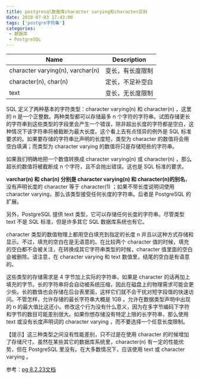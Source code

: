 ```yaml
---
title: postgresql数据库character varying和character区别
date: 2018-07-03 17:43:00
tags: ['postgre字符集']
categories: 
 - 数据库
 - PostgreSQL
---
```


|Name|Description|
|--|--|
|character varying(n), varchar(n)|变长，有长度限制|
|character(n), char(n)|定长，不足补空白|
|text|变长，无长度限制|

SQL 定义了两种基本的字符类型：character varying(n) 和 character(n) ，这里的 n 是一个正整数。两种类型都可以存储最多 n 个字符的字符串。试图存储更长的字符串到这些类型的字段里会产生一个错误，除非超出长度的字符都是空白，这种情况下该字符串将被截断为最大长度。这个看上去有点怪异的例外是 SQL 标准要求的。如果要存储的字符串比声明的长度短，类型为 character 的数值将会用空白填满；而类型为 character varying 的数值将只是存储短些的字符串。

如果我们明确地把一个数值转换成 character varying(n) 或 character(n) ，那么超长的数值将被截断成 n 个字符，且不会抛出错误。这也是 SQL 标准的要求。

**varchar(n) 和 char(n) 分别是 character varying(n) 和 character(n)的别名**，没有声明长度的 character 等于 character(1) ；如果不带长度说明词使用 character varying，那么该类型接受任何长度的字符串。后者是 PostgreSQL 的扩展。

另外，PostgreSQL 提供 text 类型，它可以存储任何长度的字符串。尽管类型 text 不是 SQL 标准，但是许多其它 SQL 数据库系统也有它。

character 类型的数值物理上都用空白填充到指定的长度 n 并且以这种方式存储和显示。不过，填充的空白在是无语意的。在比较两个 character 值的时候，填充的空白都不会被关注，在转换成其它字符串类型的时候，character 值里面的空白会被删除。请注意，在 character varying 和 text 数值里，结尾的空白是有语意的。

这些类型的存储需求是 4 字节加上实际的字符串，如果是 character 的话再加上填充的字节。长的字符串将会自动被系统压缩，因此在磁盘上的物理需求可能会更少些。长的数值也会存储在后台表里面，这样它们就不会干扰对短字段值的快速访问。不管怎样，允许存储的最长字符串大概是 1GB 。允许在数据类型声明中出现的 n 的最大值比这还小。修改这个行为没有什么意义，因为在多字节编码下字符和字节的数目可能差别很大。如果你想存储没有特定上限的长字符串，那么使用 text 或没有长度声明词的 character varying ，而不要选择一个任意长度限制。

【提示】这三种类型之间没有性能差别，只不过是在使用 character 的时候增加了存储尺寸。虽然在某些其它的数据库系统里，character(n) 有一定的性能优势，但在 PostgreSQL 里没有。在大多数情况下，应该使用 text 或 character varying 。


参考：[pg 8.2.23文档](https://www.postgresql.org/docs/8.2/static/datatype-character.html)